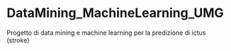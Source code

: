 # DataMining_MachineLearning_UMG
Progetto di data mining e machine learning per la predizione di ictus (stroke) 
